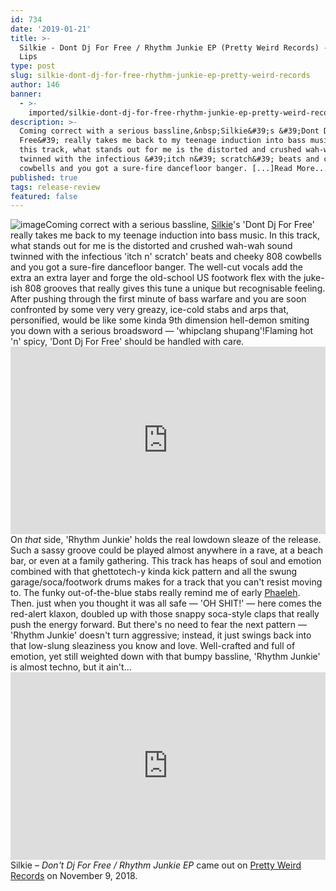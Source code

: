 ```yaml
---
id: 734
date: '2019-01-21'
title: >-
  Silkie - Dont Dj For Free / Rhythm Junkie EP (Pretty Weird Records) - Loose
  Lips
type: post
slug: silkie-dont-dj-for-free-rhythm-junkie-ep-pretty-weird-records
author: 146
banner:
  - >-
    imported/silkie-dont-dj-for-free-rhythm-junkie-ep-pretty-weird-records/image734.jpeg
description: >-
  Coming correct with a serious bassline,&nbsp;Silkie&#39;s &#39;Dont Dj For
  Free&#39; really takes me back to my teenage induction into bass music. In
  this track, what stands out for me is the distorted and crushed wah-wah sound
  twinned with the infectious &#39;itch n&#39; scratch&#39; beats and cheeky 808
  cowbells and you got a sure-fire dancefloor banger. [...]Read More...
published: true
tags: release-review
featured: false
---
```

![image](../imported/silkie-dont-dj-for-free-rhythm-junkie-ep-pretty-weird-records/image734.jpeg)Coming correct with a serious bassline, [Silkie](https://www.residentadvisor.net/dj/silkie)'s 'Dont Dj For Free' really takes me back to my teenage induction into bass music. In this track, what stands out for me is the distorted and crushed wah-wah sound twinned with the infectious 'itch n' scratch' beats and cheeky 808 cowbells and you got a sure-fire dancefloor banger. The well-cut vocals add the extra an extra layer and forge the old-school US footwork flex with the juke-ish 808 grooves that really gives this tune a unique but recognisable feeling. After pushing through the first minute of bass warfare and you are soon confronted by some very very greazy, ice-cold stabs and arps that, personified, would be like some kinda 9th dimension hell-demon smiting you down with a serious broadsword — 'whipclang shupang'!Flaming hot 'n' spicy, 'Dont Dj For Free' should be handled with care. <iframe width='100%' height='300' scrolling='no' frameborder='no' allow='autoplay' src='https://w.soundcloud.com/player/?url=https%3A//api.soundcloud.com/tracks/525720132&color=%23ff5500&auto_play=false&hide_related=false&show_comments=true&show_user=true&show_reposts=false&show_teaser=true'></iframe>  
On _that_ side, 'Rhythm Junkie' holds the real lowdown sleaze of the release. Such a sassy groove could be played almost anywhere in a rave, at a beach bar, or even at a family gathering. This track has heaps of soul and emotion combined with that ghettotech-y kinda kick pattern and all the swung garage/soca/footwork drums makes for a track that you can't resist moving to. The funky out-of-the-blue stabs really remind me of early [Phaeleh](https://soundcloud.com/phaeleh). Then. just when you thought it was all safe — 'OH SHIT!' — here comes the red-alert klaxon, doubled up with those snappy soca-style claps that really push the energy forward. But there's no need to fear the next pattern — 'Rhythm Junkie' doesn't turn aggressive; instead, it just swings back into that low-slung sleaziness you know and love. Well-crafted and full of emotion, yet still weighted down with that bumpy bassline, 'Rhythm Junkie' is almost techno, but it ain't…<iframe width='100%' height='300' scrolling='no' frameborder='no' allow='autoplay' src='https://w.soundcloud.com/player/?url=https%3A//api.soundcloud.com/tracks/522691614&color=%23ff5500&auto_play=false&hide_related=false&show_comments=true&show_user=true&show_reposts=false&show_teaser=true'></iframe>Silkie – _Don't Dj For Free / Rhythm Junkie EP_ came out on [Pretty Weird Records](https://soundcloud.com/prettyweirdrecords) on November 9, 2018.